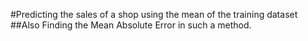 #Predicting the sales of a shop using the mean of the training dataset
##Also Finding the Mean Absolute Error in such a method.
